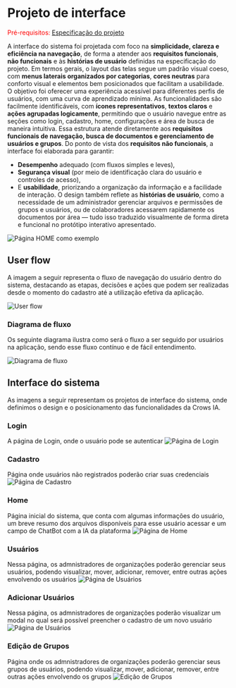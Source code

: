 
# Projeto de interface

<span style="color:red">Pré-requisitos: <a href="02-Especificacao.md"> Especificação do projeto</a></span>

A interface do sistema foi projetada com foco na **simplicidade, clareza e eficiência na navegação**, de forma a atender aos **requisitos funcionais**, **não funcionais** e às 
**histórias de usuário** definidas na especificação do projeto.
Em termos gerais, o layout das telas segue um padrão visual coeso, com **menus laterais organizados por categorias**, **cores neutras** para conforto visual e elementos bem posicionados que 
facilitam a usabilidade. O objetivo foi oferecer uma experiência acessível para diferentes perfis de usuários, com uma curva de aprendizado mínima.
As funcionalidades são facilmente identificáveis, com **ícones representativos**, **textos claros** e **ações agrupadas logicamente**, permitindo que o usuário navegue entre as seções como
login, cadastro, home, configurações e área de busca de maneira intuitiva. Essa estrutura atende diretamente aos **requisitos funcionais de navegação, busca de documentos e gerenciamento de usuários e grupos**.
Do ponto de vista dos **requisitos não funcionais**, a interface foi elaborada para garantir:
- **Desempenho** adequado (com fluxos simples e leves),
- **Segurança visual** (por meio de identificação clara do usuário e controles de acesso),
- E **usabilidade**, priorizando a organização da informação e a facilidade de interação.
O design também reflete as **histórias de usuário**, como a necessidade de um administrador gerenciar arquivos e permissões de grupos e usuários, ou de colaboradores acessarem rapidamente os documentos por área — tudo isso traduzido visualmente de forma direta e funcional no protótipo interativo apresentado.

![Página HOME como exemplo](images/Home.png)

 ## User flow

A imagem a seguir representa o fluxo de navegação do usuário dentro do sistema, destacando as etapas, decisões e ações que podem ser realizadas desde o momento do cadastro até a utilização efetiva da aplicação.

![User flow](images/UserFlow_Crows.jpg)


### Diagrama de fluxo

Os seguinte diagrama ilustra como será o fluxo a ser seguido por usuários na aplicação, sendo esse fluxo contínuo e de fácil entendimento.

![Diagrama de fluxo](images/Diagrama_de_fluxo.jpeg)

## Interface do sistema

As imagens a seguir representam os projetos de interface do sistema, onde definimos o design e o posicionamento das funcionalidades da Crows IA.

### Login
A página de Login, onde o usuário pode se autenticar
![Página de Login](images/Login.png)

### Cadastro
Página onde usuários não registrados poderão criar suas credenciais
![Página de Cadastro](images/Cadastro.png)

### Home
Página inicial do sistema, que conta com algumas informações do usuário, um breve resumo dos arquivos disponíveis para esse usuário acessar e um campo de ChatBot com a IA da plataforma
![Página de Home](images/Home.png)

### Usuários
Nessa página, os admnistradores de organizações poderão gerenciar seus usuários, podendo visualizar, mover, adicionar, remover, entre outras ações envolvendo os usuários
![Página de Usuários](images/Usuarios.png)

### Adicionar Usuários
Nessa página, os admnistradores de organizações poderão visualizar um modal no qual será possível preencher o cadastro de um novo usuário
![Página de Usuários](images/AdicionarUsuarios.png)

### Edição de Grupos
Página onde os admnistradores de organizações poderão gerenciar seus grupos de usuários, podendo visualizar, mover, adicionar, remover, entre outras ações envolvendo os grupos
![Edição de Grupos](images/EdicaoDeGrupos.png)
